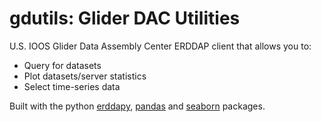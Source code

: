 # gdutils: Glider DAC Utilities

U.S. IOOS Glider Data Assembly Center ERDDAP client that allows you to:
+ Query for datasets
+ Plot datasets/server statistics
+ Select time-series data

Built with the python [erddapy](https://ioos.github.io/erddapy/), [pandas](https://pandas.pydata.org/) and [seaborn](http://seaborn.pydata.org/) packages.
